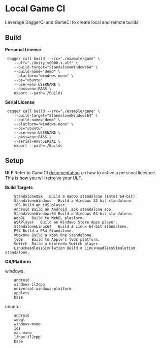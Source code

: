 # Local Game CI

Leverage DaggerCI and GameCI to create local and remote builds


## Build

**Personal License**
```
 dagger call build --src="./example/game" \
    --ulf="./Unity_v6000.x.ulf" \
    --build-target="StandaloneWindows64" \
    --build-name="demo" \
    --platform="windows-mono" \
    --os="ubuntu"
    --user=env:USERNAME \
    --pass=env:PASS \
    export --path=./Builds
```

**Serial License**
```
 dagger call build --src="./example/game" \
    --build-target="StandaloneWindows64" \
    --build-name="demo" \
    --platform="windows-mono" \
    --os="ubuntu"
    --user=env:USERNAME \
    --pass=env:PASS \
    --serial=env:SERIAL \
    export --path=./Builds
```

## Setup

**ULF**
Refer to GameCI [documentation](https://game.ci/docs/gitlab/activation#b-locally) on how to active a personal licesnce.  This is how you will retreive your ULF. 

**Build Targets**

```
    StandaloneOSX	Build a macOS standalone (Intel 64-bit).
    StandaloneWindows	Build a Windows 32-bit standalone.
    iOS	Build an iOS player.
    Android	Build an Android .apk standalone app.
    StandaloneWindows64	Build a Windows 64-bit standalone.
    WebGL	Build to WebGL platform.
    WSAPlayer	Build an Windows Store Apps player.
    StandaloneLinux64	Build a Linux 64-bit standalone.
    PS4	Build a PS4 Standalone.
    XboxOne	Build a Xbox One Standalone.
    tvOS	Build to Apple's tvOS platform.
    Switch	Build a Nintendo Switch player.
    LinuxHeadlessSimulation	Build a LinuxHeadlessSimulation standalone.
```

**OS/Platform**

windows:
```
    android
    windows-il2cpp
    universal-windows-platform
    appletv
    base
```

ubuntu:
```
    android
    webgl
    windows-mono
    ios
    mac-mono
    linux-il2cpp
    base
```